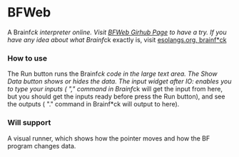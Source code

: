 # BFWeb

A Brainf*ck interpreter online. Visit [BFWeb Girhub Page](https://zhangzheheng12345.github.io/BFWeb) to have a try.
If you have any idea about what Brainf*ck exactly is, visit [esolangs.org, brainf*ck](https://esolangs.org/wiki/brainfuck)

### How to use

The Run button runs the Brainf*ck code in the large text area. The Show Data button shows or hides the data. The input widget after IO: enables you to type your inputs ( "," command in Brainf*ck will get the input from here, but you should get the inputs ready before press the Run button), and see the outputs ( "." command in Brainf*ck will output to here).

### Will support

A visual runner, which shows how the pointer moves and how the BF program changes data.